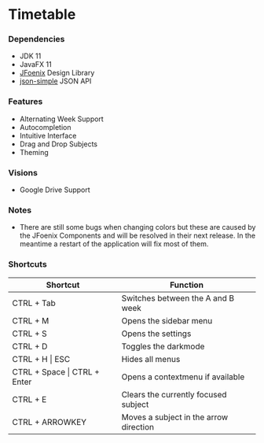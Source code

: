 # Timetable

### Dependencies
- JDK 11
- JavaFX 11
- [JFoenix](https://github.com/jfoenixadmin/JFoenix) Design Library
- [json-simple](https://github.com/fangyidong/json-simple) JSON API

### Features
- Alternating Week Support
- Autocompletion
- Intuitive Interface
- Drag and Drop Subjects
- Theming

### Visions
- Google Drive Support

### Notes
- There are still some bugs when changing colors but these are caused by the JFoenix Components and will be resolved in their next release. In the meantime a restart of the application will fix most of them.

### Shortcuts
| Shortcut                     | Function                    |
|------------------------------|-----------------------------|
| CTRL + Tab                   | Switches between the A and B week |
| CTRL + M                     | Opens the sidebar menu |
| CTRL + S                     | Opens the settings |
| CTRL + D                     | Toggles the darkmode |
| CTRL + H \| ESC              | Hides all menus |
| CTRL + Space \| CTRL + Enter | Opens a contextmenu if available |
| CTRL + E                     | Clears the currently focused subject |
| CTRL + ARROWKEY              | Moves a subject in the arrow direction |
